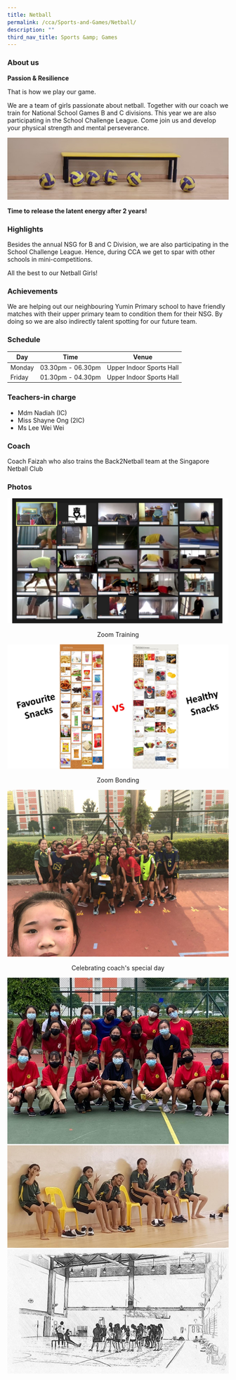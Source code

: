 ```yaml
---
title: Netball
permalink: /cca/Sports-and-Games/Netball/
description: ""
third_nav_title: Sports &amp; Games
---
```

### About us

**Passion &amp; Resilience**

That is how we play our game.

We are a team of girls passionate about netball. Together with our coach we train for National School Games B and C divisions. This year we are also participating in the School Challenge League. Come join us and develop your physical strength and mental perseverance.

![](/images/Netball.jpeg)

**Time to release the latent energy after 2 years!**

### Highlights

Besides the annual NSG for B and C Division, we are also participating in the School Challenge League. Hence, during CCA we get to spar with other schools in mini-competitions.

All the best to our Netball Girls!

### Achievements

We are helping out our neighbouring Yumin Primary school to have friendly matches with their upper primary team to condition them for their NSG. By doing so we are also indirectly talent spotting for our future team.

### Schedule

| Day | Time | Venue |
| -------- | -------- | -------- |
| Monday | 03.30pm - 06.30pm | Upper Indoor Sports Hall |
| Friday | 01.30pm - 04.30pm | Upper Indoor Sports Hall |

### Teachers-in charge

* Mdm Nadiah (IC)  
* Miss Shayne Ong (2IC)  
* Ms Lee Wei Wei

### Coach

Coach Faizah who also trains the Back2Netball team at the Singapore Netball Club
  
### Photos

![](/images/Zoom%20Training.jpeg)
<center>Zoom Training</center>

![](/images/Zoom%20Bonding.jpeg)
<center>Zoom Bonding</center>

![](/images/Group%202.jpeg)
<center>Celebrating coach's special day </center>

![](/images/Team%201.jpeg)
![](/images/Team%202.jpeg)
![](/images/Training.jpeg)